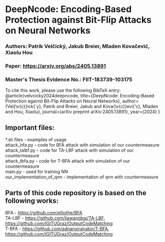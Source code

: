 # DeepNcode: Encoding-Based Protection against Bit-Flip Attacks on Neural Networks
### Authors: Patrik Velčický, Jakub Breier, Mladen Kovačević, Xiaolu Hou
### Paper: https://arxiv.org/abs/2405.13891
### Master's Thesis Evidence No.: FIIT-183739-103175

To cite this work, please use the following BibTeX entry:
@article{velvcicky2024deepncode,
  title={DeepNcode: Encoding-Based Protection against Bit-Flip Attacks on Neural Networks},
  author={Vel{\v{c}}ick{\`y}, Patrik and Breier, Jakub and Kova{\v{c}}evi{\'c}, Mladen and Hou, Xiaolu},
  journal={arXiv preprint arXiv:2405.13891},
  year={2024}
}

## Important files:
*.sh files - examples of usage\
attack_bfa.py - code for BFA attack with simulation of our countermeasure\
attack_talbf.py - code for TA-LBF attack with simulation of our countermeasure\
attack_tbfa.py - code for T-BFA attack with simulation of our countermeasure\
main.py - used for training NN\
our_implementation_of_qnn - implementation of qnn with countermeasure

## Parts of this code repository is based on the following works:
BFA - https://github.com/elliothe/BFA \
TA-LBF - https://github.com/jiawangbai/TA-LBF, https://github.com/IGITUGraz/OutputCodeMatching \
T-BFA - https://github.com/adnansirajrakin/T-BFA, https://github.com/IGITUGraz/OutputCodeMatching
